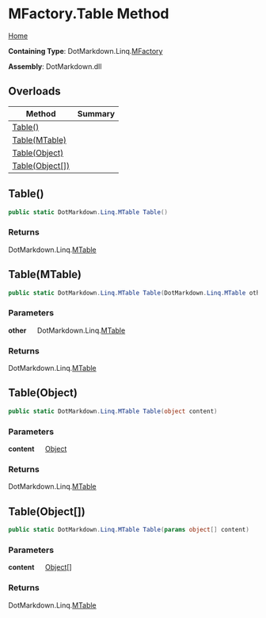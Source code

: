 # MFactory\.Table Method

[Home](../../../../README.md)

**Containing Type**: DotMarkdown\.Linq\.[MFactory](../README.md)

**Assembly**: DotMarkdown\.dll

## Overloads

| Method | Summary |
| ------ | ------- |
| [Table()](#DotMarkdown_Linq_MFactory_Table) | |
| [Table(MTable)](#DotMarkdown_Linq_MFactory_Table_DotMarkdown_Linq_MTable_) | |
| [Table(Object)](#DotMarkdown_Linq_MFactory_Table_System_Object_) | |
| [Table(Object\[\])](#DotMarkdown_Linq_MFactory_Table_System_Object___) | |

## Table\(\) <a name="DotMarkdown_Linq_MFactory_Table"></a>

```csharp
public static DotMarkdown.Linq.MTable Table()
```

### Returns

DotMarkdown\.Linq\.[MTable](../../MTable/README.md)

## Table\(MTable\) <a name="DotMarkdown_Linq_MFactory_Table_DotMarkdown_Linq_MTable_"></a>

```csharp
public static DotMarkdown.Linq.MTable Table(DotMarkdown.Linq.MTable other)
```

### Parameters

**other** &emsp; DotMarkdown\.Linq\.[MTable](../../MTable/README.md)

### Returns

DotMarkdown\.Linq\.[MTable](../../MTable/README.md)

## Table\(Object\) <a name="DotMarkdown_Linq_MFactory_Table_System_Object_"></a>

```csharp
public static DotMarkdown.Linq.MTable Table(object content)
```

### Parameters

**content** &emsp; [Object](https://docs.microsoft.com/en-us/dotnet/api/system.object)

### Returns

DotMarkdown\.Linq\.[MTable](../../MTable/README.md)

## Table\(Object\[\]\) <a name="DotMarkdown_Linq_MFactory_Table_System_Object___"></a>

```csharp
public static DotMarkdown.Linq.MTable Table(params object[] content)
```

### Parameters

**content** &emsp; [Object](https://docs.microsoft.com/en-us/dotnet/api/system.object)\[\]

### Returns

DotMarkdown\.Linq\.[MTable](../../MTable/README.md)

